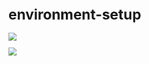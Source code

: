 # environment-setup

<a href="https://statcounter.com/" target="_blank"><img class="statcounter" src="https://c.statcounter.com/12895568/0/090416a8/1/?" referrerPolicy="no-referrer-when-downgrade" ></a>

![](https://c.statcounter.com/12895568/0/090416a8/1/?raw=true)
